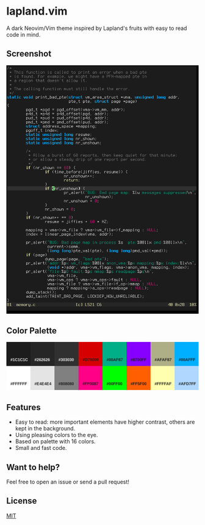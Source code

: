 # lapland.vim
A dark Neovim/Vim theme inspired by Lapland's fruits with easy to read code in mind.

Screenshot
----------
![Screenshot](./screenshot.png)

Color Palette
-------------
![Color Palette](./color-palette.png)

Features
--------
* Easy to read: more important elements have higher contrast, others are kept in the background.
* Using pleasing colors to the eye.
* Based on palette with 16 colors.
* Small and fast code.

Want to help?
-------------
Feel free to open an issue or send a pull request!

License
-------
[MIT](https://en.wikipedia.org/wiki/MIT_License)
